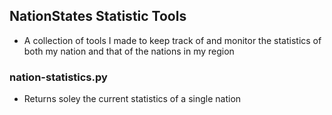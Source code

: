 ## NationStates Statistic Tools
* A collection of tools I made to keep track of and monitor the statistics of both my nation and that of the nations in my region

### nation-statistics.py
* Returns soley the current statistics of a single nation